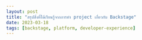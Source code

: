 ```yaml
---
layout: post
title: "สรุปสิ่งที่ได้เรียนรู้จากการทำ project เกี่ยวกับ Backstage"
date: 2023-03-18
tags: [backstage, platform, developer-experience]
---
```

